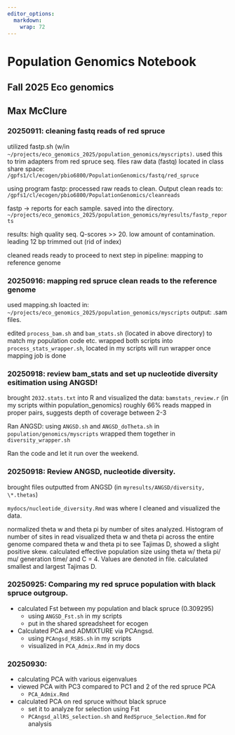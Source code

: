 ```yaml
---
editor_options: 
  markdown: 
    wrap: 72
---
```


# Population Genomics Notebook

## Fall 2025 Eco genomics

## Max McClure

### 20250911: cleaning fastq reads of red spruce

utilized fastp.sh (w/in
`~/projects/eco_genomics_2025/population_genomics/myscripts)`. used this
to trim adapters from red spruce seq. files raw data (fastq) located in
class share space:
`/gpfs1/cl/ecogen/pbio6800/PopulationGenomics/fastq/red_spruce`

using program fastp: processed raw reads to clean. Output clean reads
to: `/gpfs1/cl/ecogen/pbio6800/PopulationGenomics/cleanreads`

fastp -\> reports for each sample. saved into the directory.
`~/projects/eco_genomics_2025/population_genomics/myresults/fastp_reports`

results: high quality seq. Q-scores \>\> 20. low amount of
contamination. leading 12 bp trimmed out (rid of index)

cleaned reads ready to proceed to next step in pipeline: mapping to
reference genome

### 20250916: mapping red spruce clean reads to the reference genome

used mapping.sh loacted in:
`~/projects/eco_genomics_2025/population_genomics/myscripts` output:
.sam files.

edited `process_bam.sh` and `bam_stats.sh` (located in above directory)
to match my population code etc. wrapped both scripts into
`process_stats_wrapper.sh`, located in my scripts will run wrapper once
mapping job is done

### 20250918: review bam_stats and set up nucleotide diversity esitimation using ANGSD!

brought `2032.stats.txt` into R and visualized the data:
`bamstats_review.r` (in my scripts within population_genomics) roughly
66% reads mapped in proper pairs, suggests depth of coverage between 2-3

Ran ANGSD: using `ANGSD.sh` and `ANGSD_doTheta.sh` in
`population/genomics/myscripts` wrapped them together in
`diversity_wrapper.sh`

Ran the code and let it run over the weekend.

### 20250918: Review ANGSD, nucleotide diversity.

brought files outputted from ANGSD (in
`myresults/ANGSD/diversity, \*.thetas`)

`mydocs/nucleotide_diversity.Rmd` was where I cleaned and visualized the
data.

normalized theta w and theta pi by number of sites analyzed. Histogram
of number of sites in read visualized theta w and theta pi across the
entire genome compared theta w and theta pi to see Tajimas D, showed a
slight positive skew. calculated effective population size using theta
w/ theta pi/ mu/ generation time/ and C = 4. Values are denoted in file.
calculated smallest and largest Tajimas D.

### 20250925: Comparing my red spruce population with black spruce outgroup.

-   calculated Fst between my population and black spruce (0.309295)
    -   using `ANGSD_Fst.sh` in my scripts
    -   put in the shared spreadsheet for ecogen
-   Calculated PCA and ADMIXTURE via PCAngsd.
    -   using `PCAngsd_RSBS.sh` in my scripts
    -   visualized in `PCA_Admix.Rmd` in my docs

### 20250930:

-   calculating PCA with various eigenvalues
-   viewed PCA with PC3 compared to PC1 and 2 of the red spruce PCA
    - `PCA_Admix.Rmd`
-   calculated PCA on red spruce without black spruce
    - set it to analyze for selection using Fst
    - `PCAngsd_allRS_selection.sh` and `RedSpruce_Selection.Rmd` for analysis
    






